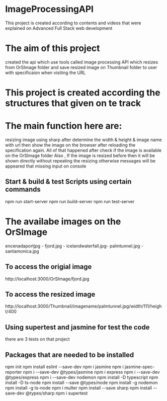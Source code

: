 # ImageProcessingAPI
 This project is created according to contents and videos that were explained on Advanced Full Stack web development
# The aim of this project
created the api which use tools called image processing API  which resizes from OrSImage folder and save resized image on Thumbnail folder to user with specificaion when visiting the URL
# This project is created according the structures that given on te track
# The main function here are:
resizing image using sharp  after determine the width & height & image name with url 
then show the image on the browser after reloading the specification again.
All of that happened after check if the image is available on the OrSImage folder 
Also , If the image is resized before then it will be shown directly without repeating the resizing
otherwise messages will be appeared that missing input on console
## Start & build & test Scripts  using certain commands
npm run start-server
npm run build-server
npm run test-server 
# The availabe images on the OrSImage
encenadaportjpg - fjord.jpg - icelandwaterfall.jpg-
palmtunnel.jpg - santamonica.jpg
## To access the origial image
http://localhost:3000/OrSImage/fjord.jpg
## To access the resized image
http://localhost:3000/Thumbnail/imagename/palmtunnel.jpg/width/111/height/400
## Using supertest and jasmine for test the code
there are 3 tests on that project


## Packages that are needed to be installed
 npm init
 npm install eslint --save-dev
 npm i jasmine
 npm i jasmine-spec-reporter
 npm i --save-dev @types/jasmine
 npm i express
npm i --save-dev @types/express
npm i --save-dev nodemon
npm install -D typescript
npm install -D ts-node
npm install --save @types/node
npm install -g nodemon
npm install -g ts-node
npm i  multer 
npm install --save sharp npm install --save-dev @types/sharp
npm i supertest

